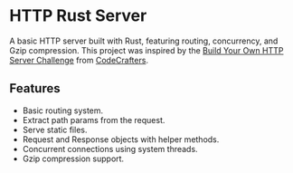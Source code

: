 # HTTP Rust Server

A basic HTTP server built with Rust, featuring routing, concurrency, and Gzip compression. This project was inspired by the [Build Your Own HTTP Server Challenge](https://app.codecrafters.io/courses/http-server/overview) from [CodeCrafters](https://codecrafters.io).

## Features

- Basic routing system.
- Extract path params from the request.
- Serve static files.
- Request and Response objects with helper methods.
- Concurrent connections using system threads.
- Gzip compression support.